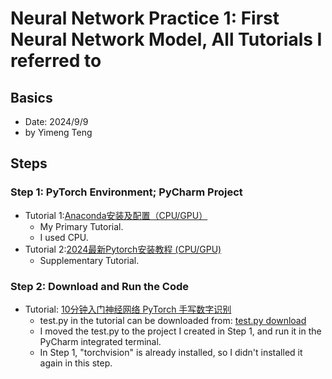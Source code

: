 # Neural Network Practice 1: First Neural Network Model, All Tutorials I referred to
## Basics
- Date: 2024/9/9
- by Yimeng Teng
## Steps
### Step 1: PyTorch Environment; PyCharm Project
- Tutorial 1:[Anaconda安装及配置（CPU/GPU）](https://blog.csdn.net/m0_62627216/article/details/135473628)
    - My Primary Tutorial. 
    - I used CPU.
- Tutorial 2:[2024最新Pytorch安装教程 (CPU/GPU)](https://blog.csdn.net/Little_Carter/article/details/135934842?ops_request_misc=%257B%2522request%255Fid%2522%253A%252279EF974C-968E-49B6-8EDC-8D558A3531C0%2522%252C%2522scm%2522%253A%252220140713.130102334.pc%255Fall.%2522%257D&request_id=79EF974C-968E-49B6-8EDC-8D558A3531C0&biz_id=0&utm_medium=distribute.pc_search_result.none-task-blog-2~all~first_rank_ecpm_v1~rank_v31_ecpm-5-135934842-null-null.142^v100^pc_search_result_base6&utm_term=pytorch%E5%AE%89%E8%A3%85%E5%93%AA%E4%B8%AA%E7%89%88%E6%9C%AC%E7%9A%84&spm=1018.2226.3001.4187)
    - Supplementary Tutorial.
### Step 2: Download and Run the Code
- Tutorial: [10分钟入门神经网络 PyTorch 手写数字识别](https://www.bilibili.com/video/BV1GC4y15736/?spm_id_from=333.337.search-card.all.click&vd_source=dfe17f9c3da428fad584abc4fa9d9a5e)
    - test.py in the tutorial can be downloaded from: [test.py download](https://gitee.com/kongfanhe/pytorch-tutorial)
    - I moved the test.py to the project I created in Step 1, and run it in the PyCharm integrated terminal.
    - In Step 1, "torchvision" is already installed, so I didn't installed it again in this step.
